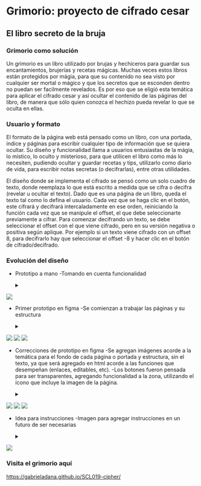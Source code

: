 # Grimorio: proyecto de cifrado cesar 
## El libro secreto de la bruja

### Grimorio como solución
Un grimorio es un libro utilizado por brujas y hechiceros para guardar sus encantamientos, brujerías y recetas mágicas. Muchas veces estos libros están protegidos por mágia, para que su contenido no sea visto por cualquier ser mortal o mágico y que los secretos que se esconden dentro no puedan ser facilmente revelados. Es por eso que se eligió esta temática para aplicar el cifrado cesar y así ocultar el contenido de las páginas del libro, de manera que sólo quien conozca el hechizo pueda revelar lo que se oculta en ellas.

### Usuario y formato        
El formato de la página web está pensado como un libro, con una portada, índice y páginas para escribir cualquier tipo de información que se quiera ocultar. Su diseño y funcionalidad llama a usuarios entusiastas de la mágia, lo místico, lo oculto y misterioso, para que utilicen el libro como más lo necesiten, pudiendo ocultar y guardar recetas y tips, utilizarlo como diario de vida, para escribir notas secretas (o decifrarlas), entre otras utilidades. 

El diseño donde se implementa el cifrado se pensó como un solo cuadro de texto, donde reemplaza lo que está escrito a medida que se cifra o decifra (revelar u ocultar el texto). Dado que es una página de un libro, queda el texto tal como lo defina el usuario. Cada vez que se haga clic en el botón, este cifrará y decifrará intercaladamente en ese orden, reiniciando la función cada vez que se manipule el offset, el que debe seleccionarte previamente a cifrar. Para comenzar decifrando un texto, se debe seleccionar el offset con el que viene cifrado, pero en su versión negativa o positiva según aplique. Por ejemplo si un texto viene cifrado con un offset 8, para decifrarlo hay que seleccionar el offset -8 y hacer clic en el botón de cifrado/decifrado.  

### Evolución del diseño

* Prototipo a mano
-Tomando en cuenta funcionalidad

  <details><summary></summary><p>
<img src="prototipo.jpg"></img>
</p></details>

* Primer prototipo en figma
-Se comienzan a trabajar las páginas y su estructura

  <details><summary></summary><p>
<img src="prototipo2.png"></img>
<img src="prototipo3.png"></img>
<img src="prototipo4.png"></img>
</p></details>

* Correcciones de prototipo en figma
-Se agregan imágenes acorde a la temática para el fondo de cada página o portada y estructura, sin el texto, ya que será agregado en html acorde a las funciones que desempeñan (enlaces, editables, etc).
-Los botones fueron pensada para ser transparentes, agregando funcionalidad a la zona, utilizando el ícono que incluye la imagen de la página.

  <details><summary></summary><p>
<img src="final1.png"></img>
<img src="final2.png"></img>
<img src="final3.png"></img>
</p></details>

* Idea para instrucciones
-Imagen para agregar instrucciones en un futuro de ser necesarias

  <details><summary></summary><p>
<img src="instrucciones.png"></img>
</p></details>

### Visita el grimorio aquí

https://gabrieladana.github.io/SCL019-cipher/